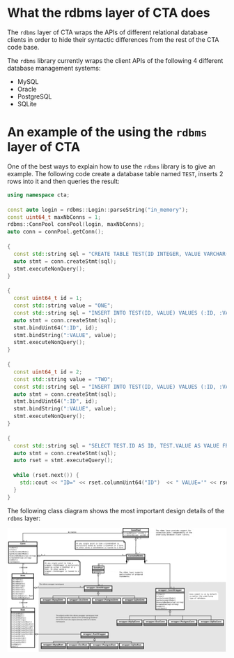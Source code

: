 # What the rdbms layer of CTA does

The `rdbms` layer of CTA wraps the APIs of different relational database clients
in order to hide their syntactic differences from the rest of the CTA code base.

The `rdbms` library currently wraps the client APIs of the following 4 different
database management systems:

* MySQL
* Oracle
* PostgreSQL
* SQLite

# An example of the using the `rdbms` layer of CTA

One of the best ways to explain how to use the `rdbms` library is to give an
example.  The following code create a database table named `TEST`, inserts 2
rows into it and then queries the result:

```cpp
using namespace cta;

const auto login = rdbms::Login::parseString("in_memory");
const uint64_t maxNbConns = 1;
rdbms::ConnPool connPool(login, maxNbConns);
auto conn = connPool.getConn();

{
  const std::string sql = "CREATE TABLE TEST(ID INTEGER, VALUE VARCHAR(80))";
  auto stmt = conn.createStmt(sql);
  stmt.executeNonQuery();
}

{
  const uint64_t id = 1;
  const std::string value = "ONE";
  const std::string sql = "INSERT INTO TEST(ID, VALUE) VALUES (:ID, :VALUE);";
  auto stmt = conn.createStmt(sql);
  stmt.bindUint64(":ID", id);
  stmt.bindString(":VALUE", value);
  stmt.executeNonQuery();
}

{
  const uint64_t id = 2;
  const std::string value = "TWO";
  const std::string sql = "INSERT INTO TEST(ID, VALUE) VALUES (:ID, :VALUE);";
  auto stmt = conn.createStmt(sql);
  stmt.bindUint64(":ID", id);
  stmt.bindString(":VALUE", value);
  stmt.executeNonQuery();
}

{
  const std::string sql = "SELECT TEST.ID AS ID, TEST.VALUE AS VALUE FROM TEST ORDER BY ID";
  auto stmt = conn.createStmt(sql);
  auto rset = stmt.executeQuery();

  while (rset.next()) {
    std::cout << "ID=" << rset.columnUint64("ID")  << " VALUE='" << rset.columnString("VALUE") << "'" << std::endl;
  }
}
```

The following class diagram shows the most important design details of the `rdbms` layer:

![cta_rdbms_class_diagram.svg](cta_rdbms_class_diagram.svg)

